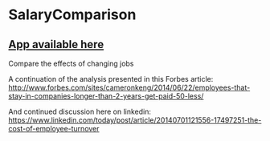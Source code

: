 SalaryComparison
================
[App available here](https://bmorrisey.shinyapps.io/SalaryComparisonApp/)
----------------
Compare the effects of changing jobs

A continuation of the analysis presented in this Forbes article:
http://www.forbes.com/sites/cameronkeng/2014/06/22/employees-that-stay-in-companies-longer-than-2-years-get-paid-50-less/

And continued discussion here on linkedin:
https://www.linkedin.com/today/post/article/20140701121556-17497251-the-cost-of-employee-turnover
